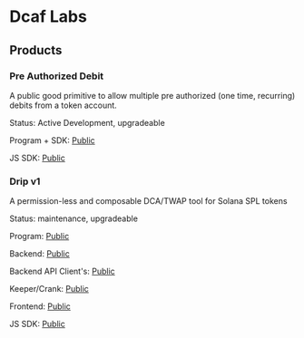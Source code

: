 # Dcaf Labs


## Products

### Pre Authorized Debit

A public good primitive to allow multiple pre authorized (one time, recurring) debits from a token account. 

Status: Active Development, upgradeable

Program + SDK: [Public](https://github.com/seabed-labs/pre-authorized-debit)

JS SDK: [Public](https://github.com/dcaf-labs/drip-sdk)

### Drip v1

A permission-less and composable DCA/TWAP tool for Solana SPL tokens

Status: maintenance, upgradeable

Program: [Public](https://github.com/seabed-labs/drip-program)

Backend: [Public](https://github.com/seabed-labs/drip-backend)

Backend API Client's: [Public](https://github.com/seabed-labs/drip-client)

Keeper/Crank: [Public](https://github.com/seabed-labs/drip-keeper)

Frontend: [Public](https://github.com/seabed-labs/drip-frontend)

JS SDK: [Public](https://github.com/seabed-labs/drip-sdk)
